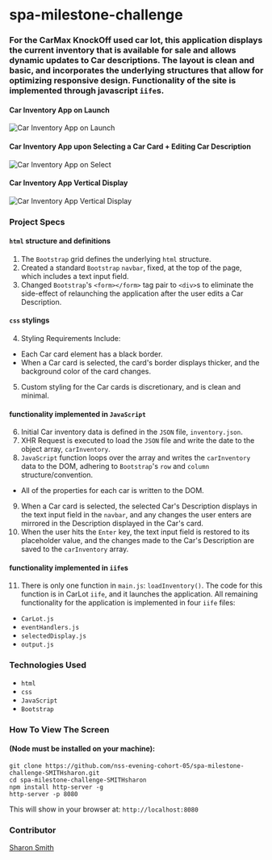 # spa-milestone-challenge

### For the CarMax KnockOff used car lot, this application displays the current inventory that is available for sale and allows dynamic updates to Car descriptions. The layout is clean and basic, and incorporates the underlying structures that allow for optimizing responsive design. Functionality of the site is implemented through javascript `iife`s. 

#### Car Inventory App on Launch
![Car Inventory App on Launch](https://raw.githubusercontent.com/nss-evening-cohort-05/spa-milestone-challenge-SMITHsharon/screens/screens/Car%20Inventory%20App%20on%20Launch%20(1).png)

#### Car Inventory App upon Selecting a Car Card + Editing Car Description
![Car Inventory App on Select](https://raw.githubusercontent.com/nss-evening-cohort-05/spa-milestone-challenge-SMITHsharon/screens/screens/Car%20Inventory%20App%20on%20Selecting%20a%20Car%20Card%20(2).png)

#### Car Inventory App Vertical Display
![Car Inventory App Vertical Display](https://raw.githubusercontent.com/nss-evening-cohort-05/spa-milestone-challenge-SMITHsharon/screens/screens/Car%20Inventory%20App%20Vertical%20Display%20(3).png)


### Project Specs
#### `html` structure and definitions
1. The `Bootstrap` grid defines the underlying `html` structure. 
2. Created a standard `Bootstrap` `navbar`, fixed, at the top of the page, which includes a text input field. 
3. Changed `Bootstrap`'s `<form></form>` tag pair to `<div>`s to eliminate the side-effect of relaunching the application after the user edits a Car Description. 

#### `css` stylings
4. Styling Requirements Include: 
- Each Car card element has a black border.
- When a Car card is selected, the card's border displays thicker, and the background color of the card changes. 
5. Custom styling for the Car cards is discretionary, and is clean and minimal. 

#### functionality implemented in `JavaScript` 
6. Initial Car inventory data is defined in the `JSON` file, `inventory.json`.
7. XHR Request is executed to load the `JSON` file and write the date to the object array, `carInventory`.
8. `JavaScript` function loops over the array and writes the `carInventory` data to the DOM, adhering to `Bootstrap`'s `row` and `column` structure/convention.
- All of the properties for each car is written to the DOM. 
9. When a Car card is selected, the selected Car's Description displays in the text input field in the `navbar`, and any changes the user enters are mirrored in the Description displayed in the Car's card. 
10. When the user hits the `Enter` key, the text input field is restored to its placeholder value, and the changes made to the Car's Description are saved to the `carInventory` array. 

#### functionality implemented in `iife`s
11. There is only one function in `main.js`: `loadInventory()`. 
The code for this function is in CarLot `iife`, and it launches the application. 
All remaining functionality for the application is implemented in four `iife` files:
- `CarLot.js`
- `eventHandlers.js`
- `selectedDisplay.js`
- `output.js`


### Technologies Used
- `html`
- `css`
- `JavaScript`
- `Bootstrap`


### How To View The Screen 
#### (Node must be installed on your machine):
```
git clone https://github.com/nss-evening-cohort-05/spa-milestone-challenge-SMITHsharon.git
cd spa-milestone-challenge-SMITHsharon
npm install http-server -g
http-server -p 8080
```

This will show in your browser at: `http://localhost:8080`


### Contributor
[Sharon Smith](https://github.com/SMITHsharon)

